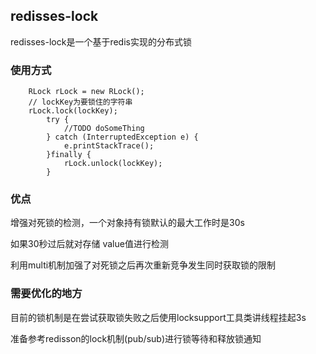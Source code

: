 
## redisses-lock  

redisses-lock是一个基于redis实现的分布式锁

### 使用方式  

```
    RLock rLock = new RLock();
    // lockKey为要锁住的字符串
    rLock.lock(lockKey);
        try {
            //TODO doSomeThing
        } catch (InterruptedException e) {
            e.printStackTrace();
        }finally {
            rLock.unlock(lockKey);
        }
```

### 优点  

增强对死锁的检测，一个对象持有锁默认的最大工作时是30s    

如果30秒过后就对存储 value值进行检测  

利用multi机制加强了对死锁之后再次重新竞争发生同时获取锁的限制  

### 需要优化的地方

目前的锁机制是在尝试获取锁失败之后使用locksupport工具类讲线程挂起3s  

准备参考redisson的lock机制(pub/sub)进行锁等待和释放锁通知  
